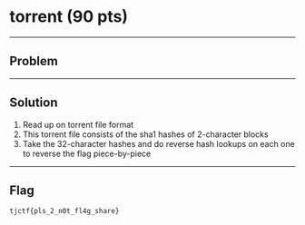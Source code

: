 # torrent (90 pts)

---

## Problem

---

## Solution
1) Read up on torrent file format
2) This torrent file consists of the sha1 hashes of 2-character blocks
3) Take the 32-character hashes and do reverse hash lookups on each one to reverse the flag piece-by-piece
---

## Flag
`tjctf{pls_2_n0t_fl4g_share}`